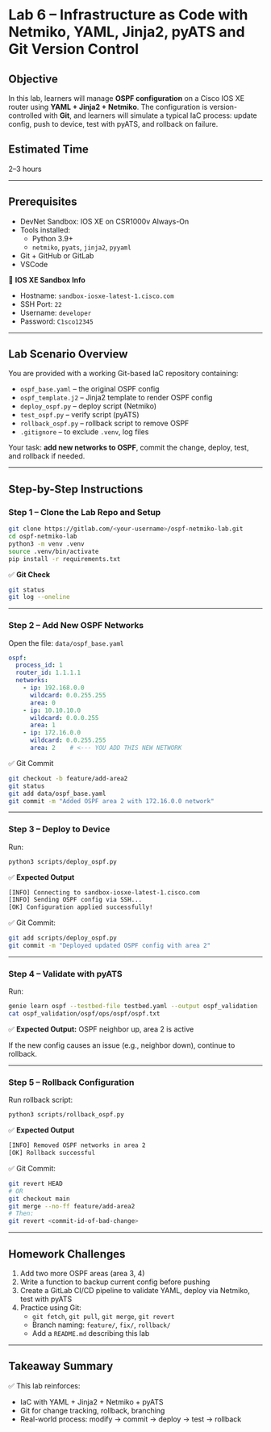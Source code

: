 
# Lab 6 – Infrastructure as Code with Netmiko, YAML, Jinja2, pyATS and Git Version Control

## Objective

In this lab, learners will manage **OSPF configuration** on a Cisco IOS XE router using **YAML + Jinja2 + Netmiko**. The configuration is version-controlled with **Git**, and learners will simulate a typical IaC process: update config, push to device, test with pyATS, and rollback on failure.

## Estimated Time
2–3 hours

---

## Prerequisites

- DevNet Sandbox: IOS XE on CSR1000v Always-On
- Tools installed:
  - Python 3.9+
  - `netmiko`, `pyats`, `jinja2`, `pyyaml`
- Git + GitHub or GitLab
- VSCode

🔐 **IOS XE Sandbox Info**  
- Hostname: `sandbox-iosxe-latest-1.cisco.com`  
- SSH Port: `22`  
- Username: `developer`  
- Password: `C1sco12345`  

---

## Lab Scenario Overview

You are provided with a working Git-based IaC repository containing:

- `ospf_base.yaml` – the original OSPF config
- `ospf_template.j2` – Jinja2 template to render OSPF config
- `deploy_ospf.py` – deploy script (Netmiko)
- `test_ospf.py` – verify script (pyATS)
- `rollback_ospf.py` – rollback script to remove OSPF
- `.gitignore` – to exclude `.venv`, log files

Your task: **add new networks to OSPF**, commit the change, deploy, test, and rollback if needed.

---

## Step-by-Step Instructions

### Step 1 – Clone the Lab Repo and Setup

```bash
git clone https://gitlab.com/<your-username>/ospf-netmiko-lab.git
cd ospf-netmiko-lab
python3 -m venv .venv
source .venv/bin/activate
pip install -r requirements.txt
```

✅ **Git Check**

```bash
git status
git log --oneline
```

---

### Step 2 – Add New OSPF Networks

Open the file: `data/ospf_base.yaml`

```yaml
ospf:
  process_id: 1
  router_id: 1.1.1.1
  networks:
    - ip: 192.168.0.0
      wildcard: 0.0.255.255
      area: 0
    - ip: 10.10.10.0
      wildcard: 0.0.0.255
      area: 1
    - ip: 172.16.0.0
      wildcard: 0.0.255.255
      area: 2    # <--- YOU ADD THIS NEW NETWORK
```

✅ Git Commit

```bash
git checkout -b feature/add-area2
git status
git add data/ospf_base.yaml
git commit -m "Added OSPF area 2 with 172.16.0.0 network"
```

---

### Step 3 – Deploy to Device

Run:

```bash
python3 scripts/deploy_ospf.py
```

✅ **Expected Output**

```bash
[INFO] Connecting to sandbox-iosxe-latest-1.cisco.com
[INFO] Sending OSPF config via SSH...
[OK] Configuration applied successfully!
```

✅ Git Commit:

```bash
git add scripts/deploy_ospf.py
git commit -m "Deployed updated OSPF config with area 2"
```

---

### Step 4 – Validate with pyATS

Run:

```bash
genie learn ospf --testbed-file testbed.yaml --output ospf_validation
cat ospf_validation/ospf/ops/ospf/ospf.txt
```

✅ **Expected Output:** OSPF neighbor up, area 2 is active

If the new config causes an issue (e.g., neighbor down), continue to rollback.

---

### Step 5 – Rollback Configuration

Run rollback script:

```bash
python3 scripts/rollback_ospf.py
```

✅ **Expected Output**

```bash
[INFO] Removed OSPF networks in area 2
[OK] Rollback successful
```

✅ Git Commit:

```bash
git revert HEAD
# OR
git checkout main
git merge --no-ff feature/add-area2
# Then:
git revert <commit-id-of-bad-change>
```

---

## Homework Challenges

1. Add two more OSPF areas (area 3, 4)
2. Write a function to backup current config before pushing
3. Create a GitLab CI/CD pipeline to validate YAML, deploy via Netmiko, test with pyATS
4. Practice using Git:
   - `git fetch`, `git pull`, `git merge`, `git revert`
   - Branch naming: `feature/`, `fix/`, `rollback/`
   - Add a `README.md` describing this lab

---

## Takeaway Summary

✅ This lab reinforces:

- IaC with YAML + Jinja2 + Netmiko + pyATS
- Git for change tracking, rollback, branching
- Real-world process: modify → commit → deploy → test → rollback

